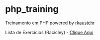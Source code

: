 # php_training
Treinamento em PHP powered by [rkaustchr](https://github.com/rkaustchr)  

Lista de Exercícios (Racicley) - [Clique Aqui](https://pilastra.github.io/php_training/Exercicios.html)
